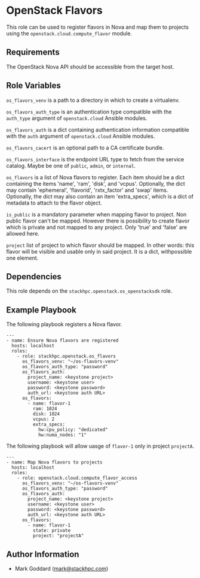 OpenStack Flavors
=================

This role can be used to register flavors in Nova and map them to projects
using the `openstack.cloud.compute_flavor` module.

Requirements
------------

The OpenStack Nova API should be accessible from the target host.

Role Variables
--------------

`os_flavors_venv` is a path to a directory in which to create a
virtualenv.

`os_flavors_auth_type` is an authentication type compatible with
the `auth_type` argument of `openstack.cloud` Ansible modules.

`os_flavors_auth` is a dict containing authentication information
compatible with the `auth` argument of `openstack.cloud` Ansible modules.

`os_flavors_cacert` is an optional path to a CA certificate bundle.

`os_flavors_interface` is the endpoint URL type to fetch from the service
catalog. Maybe be one of `public`, `admin`, or `internal`.

`os_flavors` is a list of Nova flavors to register. Each item should be a dict
containing the items 'name', 'ram', 'disk', and 'vcpus'. Optionally, the dict
may contain 'ephemeral', 'flavorid', 'rxtx_factor' and 'swap' items.
Optionally, the dict may also contain an item 'extra_specs', which is a dict of
metadata to attach to the flavor object.

`is_public` is a mandatory parameter when mapping flavor to project. Non public 
flavor can't be mapped. However there is possibility to create flavor which 
is private and not mapped to any project. Only 'true' and 'false' are 
allowed here.

`project` list of project to which flavor should be mapped. In other 
words: this flavor will be visible and usable only in said project. It is
 a dict, withpossible one element.

Dependencies
------------

This role depends on the `stackhpc.openstack.os_openstacksdk` role.

Example Playbook
----------------

The following playbook registers a Nova flavor.

    ---
    - name: Ensure Nova flavors are registered
      hosts: localhost
      roles:
        - role: stackhpc.openstack.os_flavors
          os_flavors_venv: "~/os-flavors-venv"
          os_flavors_auth_type: "password"
          os_flavors_auth:
            project_name: <keystone project>
            username: <keystone user>
            password: <keystone password>
            auth_url: <keystone auth URL>
          os_flavors:
            - name: flavor-1
              ram: 1024
              disk: 1024
              vcpus: 2
              extra_specs:
                hw:cpu_policy: "dedicated"
                hw:numa_nodes: "1"

The following playbook will allow uasge of `flavor-1` only in project `projectA`.

    ---
    - name: Map Nova flavors to projects
      hosts: localhost
      roles:
        - role: openstack.cloud.compute_flavor_access
          os_flavors_venv: "~/os-flavors-venv"
          os_flavors_auth_type: "password"
          os_flavors_auth:
            project_name: <keystone project>
            username: <keystone user>
            password: <keystone password>
            auth_url: <keystone auth URL>
          os_flavors:
            - name: flavor-1
              state: private
              project: "projectA"

Author Information
------------------

- Mark Goddard (<mark@stackhpc.com>)
